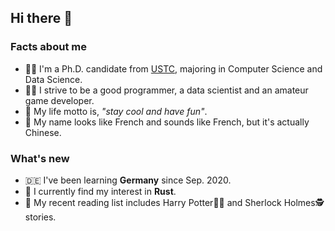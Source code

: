 ## Hi there 👋

### Facts about me
- 👩‍🎓 I'm a Ph.D. candidate from [USTC](http://ustc.edu.cn), majoring in Computer Science and Data Science.
- 👩‍💻 I strive to be a good programmer, a data scientist and an amateur game developer.
- 🥸 My life motto is, _"stay cool and have fun"_.
- 🦆 My name looks like French and sounds like French, but it's actually Chinese.

### What's new
- 🇩🇪 I've been learning **Germany** since Sep. 2020.
- 🤔 I currently find my interest in **Rust**.
- 📖 My recent reading list includes Harry Potter🧙‍♀️ and Sherlock Holmes🕵️ stories.
<!-- 
### Research interests
My research interests include data mining, graph representation and business intelligence. You can check out my recent paper here:

- **Le Dai**, Yu Yin, Chuan Qin, Tong Xu, Xiangnan He, Enhong Chen, and Hui Xiong. [Enterprise Cooperation and Competition Analysis with a Sign-Oriented Preference Network](https://dl.acm.org/doi/abs/10.1145/3394486.3403120). KDD'20, San Diego, California, USA. (Research Track)

### Side projects in progress
- 💰 Wishlist tracking
- 🎸 Fretboard display
- 🎮 Puzzle and adventure game
 -->
